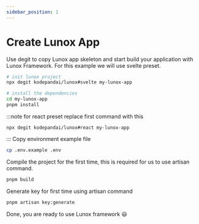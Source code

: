 ```yaml
---
sidebar_position: 1
---
```


# Create Lunox App

Use degit to copy Lunox app skeleton and start build your application with Lunox Framework. For this example we will use svelte preset.

```bash
# init lunox project
npx degit kodepandai/lunox#svelte my-lunox-app

# install the dependencies
cd my-lunox-app
pnpm install
```

:::note
for react preset replace first command with this

```
npx degit kodepandai/lunox#react my-lunox-app
```

:::
Copy environment example file

```bash
cp .env.example .env
```

Compile the project for the first time, this is required for us to use artisan command.

```bash
pnpm build
```

Generate key for first time using artisan command

```bash
pnpm artisan key:generate
```

Done, you are ready to use Lunox framework :smiley:
